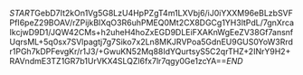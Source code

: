 $START$GebD7It2kOn1Vg5G8LzU4HpPZgT4m1LXVbj6/iJ0iYXXM96eBLzbSVFPfI6peZ29BOAV/rZPijkBIXqO3R6uhPMEQ0Mt2CX8DGCg1YH3ltPdL/7gnXrcaIkcjwD9D1/JQW42CMs+h2uheH4hoZxEGD9DLEiFXAKnWgEeZV38Gf7ansnfUqrsML+5q0sx7SVlpagtj7g7Siko7x2Ln8MKJRVPoa5GdnEU9GUS0YoW3Rrdr1PGh7kDPFevgKr/r1J3/+GwuKN52Mq88IdYQurtsyS5C2qrTHZ+2INrY9H2+RAVndmE3TZ1GR7b1UrVKX4SLQZl6fx7lr7qgy0Ge1zcYA==$END$